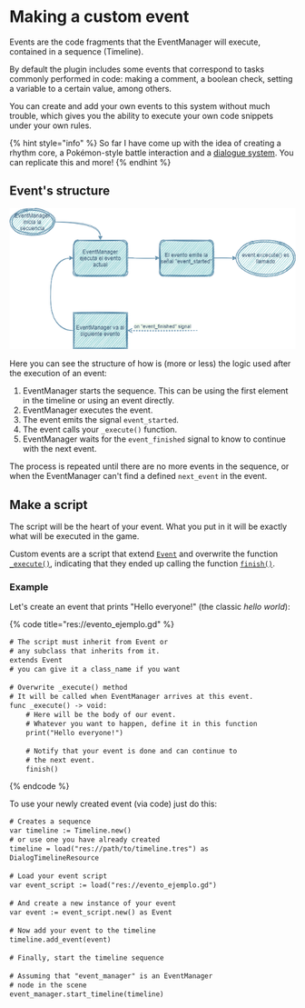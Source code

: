 # Making a custom event

Events are the code fragments that the EventManager will execute, contained in a sequence (Timeline).

By default the plugin includes some events that correspond to tasks commonly performed in code: making a comment, a boolean check, setting a variable to a certain value, among others.

You can create and add your own events to this system without much trouble, which gives you the ability to execute your own code snippets under your own rules.

{% hint style="info" %}
So far I have come up with the idea of creating a rhythm core, a Pokémon-style battle interaction and a [dialogue system](https://github.com/AnidemDex/Godot-DialogPlugin). You can replicate this and more!
{% endhint %}

## Event's structure

![](../.gitbook/assets/EventBehaviour.png)

Here you can see the structure of how is (more or less) the logic used after the execution of an event:

1. EventManager starts the sequence. This can be using the first element in the timeline or using an event directly.
2. EventManager executes the event.
3. The event emits the signal `event_started`.
4. The event calls your `_execute()` function.
5. EventManager waits for the `event_finished` signal to know to continue with the next event.

The process is repeated until there are no more events in the sequence, or when the EventManager can't find a defined `next_event` in the event.

## Make a script

The script will be the heart of your event. What you put in it will be exactly what will be executed in the game.

Custom events are a script that extend [`Event`](../docs/class-event.md) and overwrite the function [`_execute()`](../docs/class-event.md#void-\_execute), indicating that they ended up calling the function [`finish()`](../docs/class-event.md#void-finish).

### Example

Let's create an event that prints "Hello everyone!" (the classic _hello world_):

{% code title="res://evento_ejemplo.gd" %}
```gdscript
# The script must inherit from Event or
# any subclass that inherits from it.
extends Event
# you can give it a class_name if you want

# Overwrite _execute() method
# It will be called when EventManager arrives at this event.
func _execute() -> void:
    # Here will be the body of our event.
    # Whatever you want to happen, define it in this function
    print("Hello everyone!")
    
    # Notify that your event is done and can continue to
    # the next event.
    finish()
```
{% endcode %}

To use your newly created event (via code) just do this:

```gdscript
# Creates a sequence
var timeline := Timeline.new()
# or use one you have already created
timeline = load("res://path/to/timeline.tres") as DialogTimelineResource

# Load your event script
var event_script := load("res://evento_ejemplo.gd")

# And create a new instance of your event
var event := event_script.new() as Event

# Now add your event to the timeline
timeline.add_event(event)

# Finally, start the timeline sequence

# Assuming that "event_manager" is an EventManager
# node in the scene
event_manager.start_timeline(timeline)
```
